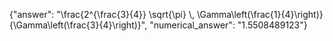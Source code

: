{"answer": "\\frac{2^{\\frac{3}{4}} \\sqrt{\\pi} \\, \\Gamma\\left(\\frac{1}{4}\\right)}{\\Gamma\\left(\\frac{3}{4}\\right)}", "numerical_answer": "1.5508489123"}